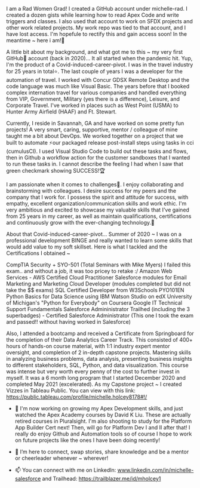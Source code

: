 I am a Rad Women Grad! I created a GitHub account under michelle-rad. I created a dozen gists while learning how to read Apex Code and write triggers and classes. I also used that account to work on SFDX projects and other work related projects. My work repo was tied to that account, and I have lost access. I'm hopefule to rectify this and gain access soon! In the meantime ~ here i am!👊 

A little bit about my background, and what got me to this ~ my very first GitHub🤖 account (back in 2020)... It all started when the pandemic hit. Yup, I'm the product of a Covid-induced-career-pivot. I was in the travel industry for 25 years in total⭐️. The last couple of years I was a developer for the automation of travel. I worked with Concur GDSX Remote Desktop and the code language was much like Visual Basic. The years before that I booked complex internation travel for various companies and handled everything from VIP, Government, Military (yes there is a difference), Leisure, and Corporate Travel. I've worked in places such as West Point (USMA) to Hunter Army Airfield (HAAF) and Ft. Stewart. 

Currently, I reside in Savannah, GA and have worked on some pretty fun projects! A very smart, caring, supportive, mentor / colleague of mine taught me a bit about DevOps. We worked together on a project that we built to automate ⚡️our packaged release post-install steps using tasks in cci (cumulusCI). I used Visual Studio Code to build out these tasks and flows, then in Github a workflow action for the customer sandboxes that I wanted to run these tasks in. I cannot describe the feeling I had when I saw that green checkmark showing SUCCESS!🏆

I am passionate when it comes to challenges🥇. I enjoy collaborating and brainstorming with colleagues. I desire success for my peers and the company that I work for. I possess the spirit and attitude for success, with empathy, excellent organization/communication skills and work ethic. I'm very ambitious and excited to showcase my valuable skills that I've gained from 25 years in my career, as well as maintain qualifications, certifications and continuously grow with the ever-changing technology.🙌

About that Covid-induced-career-pivot...
Summer of 2020 ~ I was on a professional development BINGE and really wanted to learn some skills that would add value to my soft skillset. 
Here is what I tackled and the Certifications I obtained ~ 

CompTIA Security + SYO-501 (Total Seminars with Mike Myers) I failed this exam.. and without a job, it was too pricey to retake :/
Amazon Web Services - AWS Certified Cloud Practitioner
Salesforce modules for Email Marketing and Marketing Cloud Developer (modules completed but did not take the $$ exams)
SQL Certified Developer from W3Schools
PYO101EN Python Basics for Data Science using IBM Watson Studio on edX
University of Michigan's "Python for Everybody" on Coursera
Google IT Technical Support Fundamentals
Salesforce Admininistrator Trailhed (including the 3 superbadges) - Certified Salesforce Administrator (This one I took the exam and passed!! without having worked in Salesforce)

Also, I attended a bootcamp and received a Certificate from Springboard for the completion of their Data Analytics Career Track. This consisted of 400+ hours of hands-on course material, with 1:1 industry expert mentor oversight, and completion of 2 in-depth capstone projects. Mastering skills in analyzing business problems, data analysis, presenting business insights to different stakeholders, SQL, Python, and data visualization. This course was intense but very worth every penny of the cost to further invest in myself. It was a 6 month long program that I started December 2020 and completed May 2021 (excelerated). As my Capstone project ~ I created Vizzes in Tableau Public. You can view with this link: https://public.tableau.com/profile/michelle.holcey8178#!/

- 🌱 I'm now working on growing my Apex Development skills, and just watched the Apex Academy courses by David K Liu. These are actually retired courses in Pluralsight.
      I'm also shooting to study for the Platform App Builder Cert next! Then, will go for Platform Dev I and II after that! I really do enjoy Github and Automation tools so of 
      course I hope to work on future projects like the ones I have been doing recently!
  
- 💞️ I’m here to connect, swap stories, share knowledge and be a mentor or cheerleader whenever ~ wherever!

- 📫 You can connect with me on LinkedIn: www.linkedin.com/in/michelle-salesforce
      and Trailhead: https://trailblazer.me/id/mholcey1


